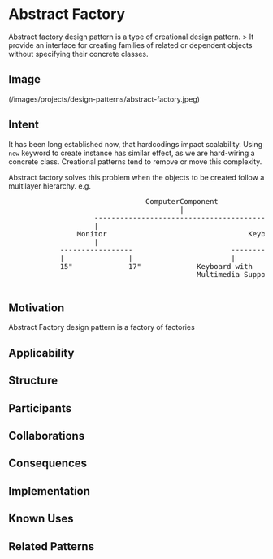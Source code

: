 Abstract Factory
================
Abstract factory design pattern is a type of creational design pattern.
	> It provide an interface for creating families of related or dependent objects without specifying their concrete classes.

Image
-----

(/images/projects/design-patterns/abstract-factory.jpeg)

Intent
------
It has been long established now, that hardcodings impact scalability. Using `new` keyword to create instance has similar effect, as we are hard-wiring a concrete class. Creational patterns tend to remove or move this complexity.

Abstract factory solves this problem when the objects to be created follow  a multilayer hierarchy.
e.g.
<pre>
								ComputerComponent
										|
					-----------------------------------------
					|										|
				Monitor									Keyboard
					|										|
			-----------------						---------------------
			|				|						|					|
			15"				17"				Keyboard with			SimpleKeyboard	
											Multimedia Support		

</pre>
Motivation
----------
Abstract Factory design pattern is a factory of factories

Applicability
-------------

Structure
---------

Participants
------------

Collaborations
--------------

Consequences
------------

Implementation
--------------

Known Uses
----------

Related Patterns
----------------

